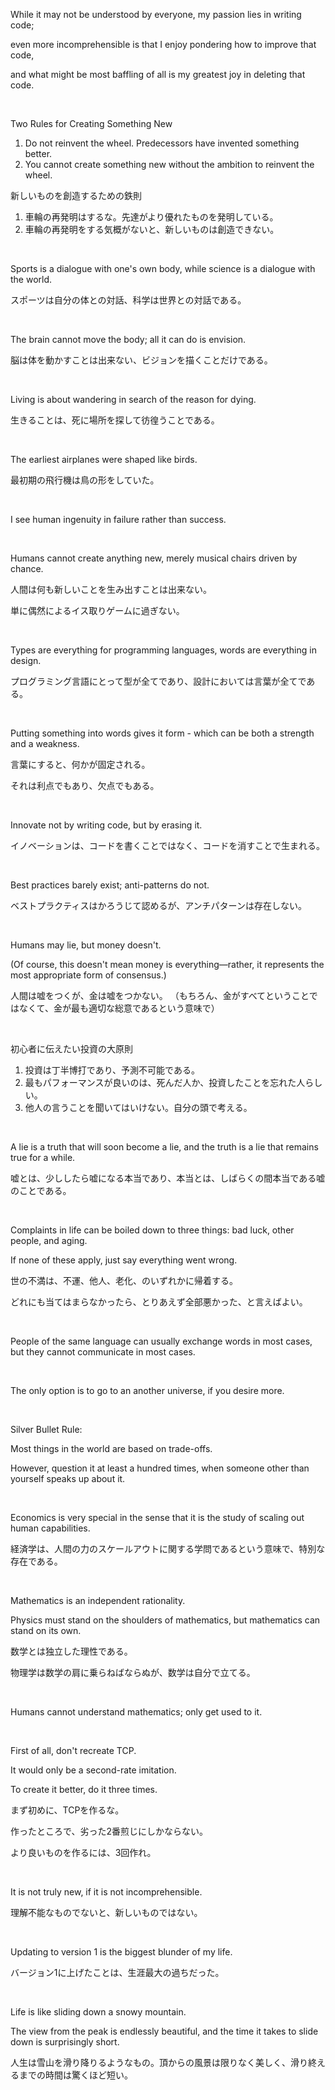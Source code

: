 While it may not be understood by everyone, my passion lies in writing code;

even more incomprehensible is that I enjoy pondering how to improve that code, 

and what might be most baffling of all is my greatest joy in deleting that code.

<br/>

Two Rules for Creating Something New

1. Do not reinvent the wheel. Predecessors have invented something better.
1. You cannot create something new without the ambition to reinvent the wheel.

新しいものを創造するための鉄則
1. 車輪の再発明はするな。先達がより優れたものを発明している。
2. 車輪の再発明をする気概がないと、新しいものは創造できない。

<br/>

Sports is a dialogue with one's own body, while science is a dialogue with the world.

スポーツは自分の体との対話、科学は世界との対話である。

<br/>

The brain cannot move the body; all it can do is envision.

脳は体を動かすことは出来ない、ビジョンを描くことだけである。

<br/>

Living is about wandering in search of the reason for dying.

生きることは、死に場所を探して彷徨うことである。

<br/>

The earliest airplanes were shaped like birds.

最初期の飛行機は鳥の形をしていた。

<br/>

I see human ingenuity in failure rather than success.

<br/>

Humans cannot create anything new, merely musical chairs driven by chance.

人間は何も新しいことを生み出すことは出来ない。

単に偶然によるイス取りゲームに過ぎない。

<br/>

Types are everything for programming languages, words are everything in design.

プログラミング言語にとって型が全てであり、設計においては言葉が全てである。

<br/>

Putting something into words gives it form - which can be both a strength and a weakness.

言葉にすると、何かが固定される。

それは利点でもあり、欠点でもある。

<br/>

Innovate not by writing code, but by erasing it.

イノベーションは、コードを書くことではなく、コードを消すことで生まれる。

<br/>

Best practices barely exist; anti-patterns do not.

ベストプラクティスはかろうじて認めるが、アンチパターンは存在しない。

<br/>

Humans may lie, but money doesn't.

 (Of course, this doesn't mean money is everything—rather, it represents the most appropriate form of consensus.)

人間は嘘をつくが、金は嘘をつかない。
（もちろん、金がすべてということではなくて、金が最も適切な総意であるという意味で）

<br/>

初心者に伝えたい投資の大原則

1. 投資は丁半博打であり、予測不可能である。
2. 最もパフォーマンスが良いのは、死んだ人か、投資したことを忘れた人らしい。
3. 他人の言うことを聞いてはいけない。自分の頭で考える。

<br/>

A lie is a truth that will soon become a lie, and the truth is a lie that remains true for a while.

嘘とは、少ししたら嘘になる本当であり、本当とは、しばらくの間本当である嘘のことである。

<br/>

Complaints in life can be boiled down to three things: bad luck, other people, and aging.

If none of these apply, just say everything went wrong.

世の不満は、不運、他人、老化、のいずれかに帰着する。

どれにも当てはまらなかったら、とりあえず全部悪かった、と言えばよい。

<br/>

People of the same language can usually exchange words in most cases, but they cannot communicate in most cases.

<br/>

The only option is to go to an another universe, if you desire more.

<br/>

Silver Bullet Rule:

Most things in the world are based on trade-offs.

However, question it at least a hundred times, when someone other than yourself speaks up about it.

<br/>

Economics is very special in the sense that it is the study of scaling out human capabilities.

経済学は、人間の力のスケールアウトに関する学問であるという意味で、特別な存在である。

<br/>

Mathematics is an independent rationality.

Physics must stand on the shoulders of mathematics, but mathematics can stand on its own.

数学とは独立した理性である。

物理学は数学の肩に乗らねばならぬが、数学は自分で立てる。

<br/>

Humans cannot understand mathematics; only get used to it.

<br/>

First of all, don't recreate TCP.

It would only be a second-rate imitation.

To create it better, do it three times.

まず初めに、TCPを作るな。

作ったところで、劣った2番煎じにしかならない。

より良いものを作るには、3回作れ。

<br/>

It is not truly new, if it is not incomprehensible.

理解不能なものでないと、新しいものではない。

<br/>

Updating to version 1 is the biggest blunder of my life.

バージョン1に上げたことは、生涯最大の過ちだった。

<br/>

Life is like sliding down a snowy mountain.

The view from the peak is endlessly beautiful, and the time it takes to slide down is surprisingly short.

人生は雪山を滑り降りるようなもの。頂からの風景は限りなく美しく、滑り終えるまでの時間は驚くほど短い。
